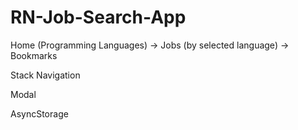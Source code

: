 # RN-Job-Search-App

Home (Programming Languages) -> Jobs (by selected language) -> Bookmarks

Stack Navigation

Modal

AsyncStorage
